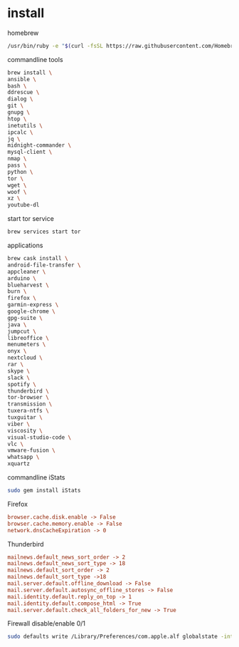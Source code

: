 # install

homebrew

```sh
/usr/bin/ruby -e "$(curl -fsSL https://raw.githubusercontent.com/Homebrew/install/master/install)"
```

commandline tools

```sh
brew install \
ansible \
bash \
ddrescue \
dialog \
git \
gnupg \
htop \
inetutils \
ipcalc \
jq \
midnight-commander \
mysql-client \
nmap \
pass \
python \
tor \
wget \
woof \
xz \
youtube-dl
```

start tor service

```sh
brew services start tor
```

applications

```sh
brew cask install \
android-file-transfer \
appcleaner \
arduino \
blueharvest \
burn \
firefox \
garmin-express \
google-chrome \
gpg-suite \
java \
jumpcut \
libreoffice \
menumeters \
onyx \
nextcloud \
rar \
skype \
slack \
spotify \
thunderbird \
tor-browser \
transmission \
tuxera-ntfs \
tuxguitar \
viber \
viscosity \
visual-studio-code \
vlc \
vmware-fusion \
whatsapp \
xquartz
```

commandline iStats

```sh
sudo gem install iStats
```

Firefox

```ini
browser.cache.disk.enable -> False
browser.cache.memory.enable -> False
network.dnsCacheExpiration -> 0
```

Thunderbird

```ini
mailnews.default_news_sort_order -> 2
mailnews.default_news_sort_type -> 18
mailnews.default_sort_order -> 2
mailnews.default_sort_type ->18
mail.server.default.offline_download -> False
mail.server.default.autosync_offline_stores -> False
mail.identity.default.reply_on_top -> 1
mail.identity.default.compose_html -> True
mail.server.default.check_all_folders_for_new -> True
```

Firewall disable/enable 0/1

```sh
sudo defaults write /Library/Preferences/com.apple.alf globalstate -int 0
```
